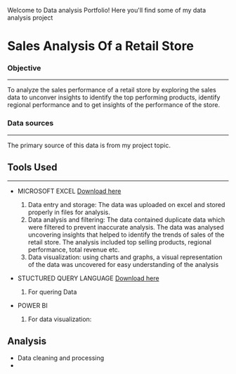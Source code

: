 Welcome to Data analysis Portfolio! Here you'll find some of my data analysis project

# Sales Analysis Of a Retail Store

### Objective
----
To analyze the sales performance of a retail store by exploring the sales data to unconver insights to identify the top performing products, identify regional performance and to get insights of the performance of the store.

### Data sources
---
The primary source of this data is from my project topic.

## Tools Used
---
- MICROSOFT EXCEL [Download here](https:www.microsoft.com)
  1. Data entry and storage:
     The data was uploaded on excel and stored properly in files for analysis.
  2. Data analysis and filtering:
     The data contained duplicate data which were filtered to prevent inaccurate analysis. The data was analysed uncovering insights that helped to identify the trends of sales of the 
     retail store. The analysis included top selling products, regional performance, total revenue etc.
  3. Data visualization:
     using charts and graphs, a visual representation of the data was uncovered for easy understanding of the analysis
   
- STUCTURED QUERY LANGUAGE [ Download here](http://www.microsoft.com)
  1. For quering Data
     
- POWER BI
  1. For data visualization:
     

## Analysis
- Data cleaning and processing
- 



  
